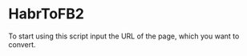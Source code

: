 HabrToFB2
=========

To start using this script input the URL of the page, which you want to convert.
